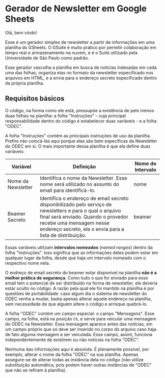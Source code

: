# Gerador de Newsletter em Google Sheets

Olá, bem vindo!

Esse é um gerador simples de newsletter a partir de informações em uma planilha do GSheets. O GSuite é muito prático por permitir colaboração em tempo real e armazenamento na nuvem, e é o Suite utilizado pela Universidade de São Paulo como padrão.

Esse gerador vasculha a planilha em busca de notícias indexadas em cada uma das folhas, organiza elas no formato da newsletter especificado nos arquivos em HTML, e a envia para o endereço secreto especificado dentro da própria planilha.

## Requisitos básicos

O código, na forma como ele está, pressupõe a existência de pelo menos duas folhas na planilha: a folha "Instruções" - cuja principal responsabilidade dentro do código é estabelecer duas variáveis - e a folha "ODEC".

A folha "Instruções" contém as principais instruções de uso da planilha. Prefiro não colocá-las aqui porque elas são bem específicas da Newsletter do ODEC em si. O mais importante dessa planilha é que ela define duas variáveis:

| Variável | Definição | Nome do Intervalo |
| -------- | --------- | ----------------- |
| Nome da Newsletter | Identifica o nome da Newsletter. Esse nome será utilizado no assunto do email para identificá-lo. | nome |
| Beamer Secreto | Identifica o endereço de email secreto disponibilizado pelo serviço de newsletters e para o qual o arquivo final será enviado. Quando o provedor recebe uma mensagem nesse endereço secreto, ele o envia para a lista de distribuição. | beamer |

Essas variáveis utilizam **intervalos nomeados** (*named ranges*) dentro da folha "Instruções". Isso significa que as informações deles podem estar em qualquer lugar da folha, desde que haja um intervalo nomeado com o respectivo nome nela.

O endreço de email secreto do beamer estar disponível na planilha **não é a melhor prática de segurança**. Como tudo o que for enviado para esse email tem o potencial de ser distribuído na forma de newsletter, ele deveria estar oculto no código. A razão pela qual ele foi mantido na planilha é por questões de portabilidade: caso algum dia o sistema de newsletter do ODEC venha a mudar, basta apenas alterar aquele endereço na planilha, sem necessidade de que alguém altere o código e arrisque quebrá-lo.

A folha "ODEC" contém um campo especial: o campo "Mensagens". Esse campo, na folha, está na posição `C6`, e serve para veicular uma mensagem do ODEC na Newsletter. Essa mensagem aparece antes das notícias, em um campo próprio que só deve ser inserido no corpo do arquivo caso haja de fato alguma mensagem a ser veículada. Esse campo, assim, funciona independentemente de existirem ou não notícias na folha "ODEC".

Nenhuma das informações aqui é absoluta. É plenamente possível, por exemplo, alterar o nome da folha "ODEC" na sua planilha. Apenas assegure-se de alterar todas as instância dela no código (não utilize substituição automática, pois podem haver outras instâncias de "ODEC" que não se refiram à planilha).

